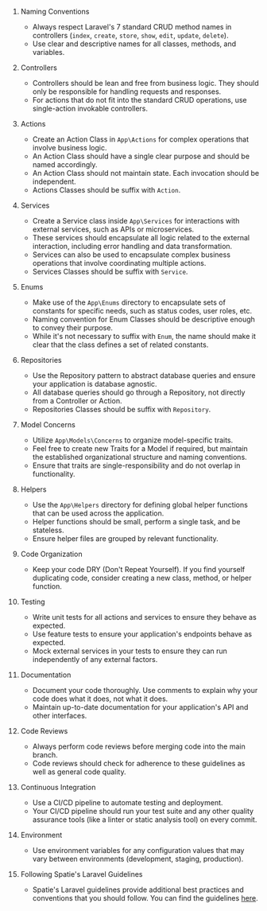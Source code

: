1. Naming Conventions
    * Always respect Laravel's 7 standard CRUD method names in controllers (`index`, `create`, `store`, `show`, `edit`, `update`, `delete`).
    * Use clear and descriptive names for all classes, methods, and variables.

2. Controllers
    * Controllers should be lean and free from business logic. They should only be responsible for handling requests and responses.
    * For actions that do not fit into the standard CRUD operations, use single-action invokable controllers.

3. Actions
    * Create an Action Class in `App\Actions` for complex operations that involve business logic.
    * An Action Class should have a single clear purpose and should be named accordingly.
    * An Action Class should not maintain state. Each invocation should be independent.
    * Actions Classes should be suffix with `Action`.

4. Services
    * Create a Service class inside `App\Services` for interactions with external services, such as APIs or microservices. 
    * These services should encapsulate all logic related to the external interaction, including error handling and data transformation.
    * Services can also be used to encapsulate complex business operations that involve coordinating multiple actions.
    * Services Classes should be suffix with `Service`.

5. Enums
   * Make use of the `App\Enums` directory to encapsulate sets of constants for specific needs, such as status codes, user roles, etc.
   * Naming convention for Enum Classes should be descriptive enough to convey their purpose. 
   * While it's not necessary to suffix with `Enum`, the name should make it clear that the class defines a set of related constants.

6. Repositories
    * Use the Repository pattern to abstract database queries and ensure your application is database agnostic.
    * All database queries should go through a Repository, not directly from a Controller or Action.
    * Repositories Classes should be suffix with `Repository`.

7. Model Concerns
    * Utilize `App\Models\Concerns` to organize model-specific traits.
    * Feel free to create new Traits for a Model if required, but maintain the established organizational structure and naming conventions.
    * Ensure that traits are single-responsibility and do not overlap in functionality.

8. Helpers
    * Use the `App\Helpers` directory for defining global helper functions that can be used across the application.
    * Helper functions should be small, perform a single task, and be stateless.
    * Ensure helper files are grouped by relevant functionality.
 
9. Code Organization
    * Keep your code DRY (Don't Repeat Yourself). If you find yourself duplicating code, consider creating a new class, method, or helper function.

10. Testing
    * Write unit tests for all actions and services to ensure they behave as expected.
    * Use feature tests to ensure your application's endpoints behave as expected.
    * Mock external services in your tests to ensure they can run independently of any external factors.

11. Documentation
    * Document your code thoroughly. Use comments to explain why your code does what it does, not what it does.
    * Maintain up-to-date documentation for your application's API and other interfaces.

12. Code Reviews
    * Always perform code reviews before merging code into the main branch.
    * Code reviews should check for adherence to these guidelines as well as general code quality.

13. Continuous Integration
    * Use a CI/CD pipeline to automate testing and deployment.
    * Your CI/CD pipeline should run your test suite and any other quality assurance tools (like a linter or static analysis tool) on every commit.

14. Environment
    * Use environment variables for any configuration values that may vary between environments (development, staging, production).

15. Following Spatie's Laravel Guidelines
    * Spatie's Laravel guidelines provide additional best practices and conventions that you should follow. You can find the guidelines [here](https://spatie.be/guidelines/laravel-php).

